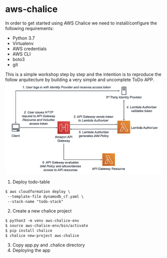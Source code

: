 # aws-chalice
In order to get started using AWS Chalice we need to install/configure the following requirements:
* Python 3.7
* Virtualenv
* AWS credentials
* AWS CLI
* boto3
* git

This is a simple workshop step by step and the intention is to reproduce the follow arquitecture by building a very simple and uncomplete ToDo APP.
![alt text](https://github.com/stahlmatias/aws-chalice/blob/main/img/Secure-API-Gateway.png?raw=true)

1. Deploy todo-table
```
$ aws cloudformation deploy \ 
 --template-file dynamodb_cf.yaml \
 --stack-name "todo-stack"
 ```
2. Create a new chalice project
``` 
$ python3 -m venv aws-chalice-env
$ source aws-chalice-env/bin/activate
$ pip install chalice
$ chalice new-project aws-chalice
```
3. Copy app.py and .chalice directory
4. Deploying the app
